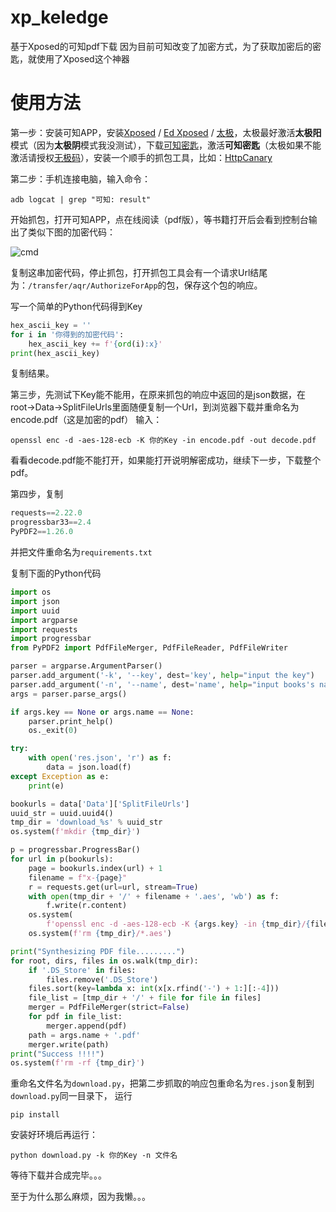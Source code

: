 # xp_keledge
基于Xposed的可知pdf下载
因为目前可知改变了加密方式，为了获取加密后的密匙，就使用了Xposed这个神器

# 使用方法
第一步：安装可知APP，安装[Xposed](https://github.com/rovo89/Xposed) / [Ed Xposed](https://github.com/ElderDrivers/EdXposed) / [太极](https://taichi.cool/zh/)，太极最好激活**太极阳**模式（因为**太极阴**模式我没测试），下载[可知密匙](https://github.com/zzyandzzy/xp_keledge/raw/master/app/release/app-release.apk)，激活**可知密匙**（太极如果不能激活请授权[无极码](https://taichi.cool/zh/doc/how-to-debug.html)），安装一个顺手的抓包工具，比如：[HttpCanary](https://github.com/MegatronKing/HttpCanary)

第二步：手机连接电脑，输入命令：

```
adb logcat | grep "可知: result"
```

开始抓包，打开可知APP，点在线阅读（pdf版），等书籍打开后会看到控制台输出了类似下图的加密代码：

![cmd](https://github.com/zzyandzzy/xp_keledge/raw/master/images/1.png)

复制这串加密代码，停止抓包，打开抓包工具会有一个请求Url结尾为：`/transfer/aqr/AuthorizeForApp`的包，保存这个包的响应。

写一个简单的Python代码得到Key

```python
hex_ascii_key = ''
for i in '你得到的加密代码':
    hex_ascii_key += f'{ord(i):x}'
print(hex_ascii_key)
```

复制结果。

第三步，先测试下Key能不能用，在原来抓包的响应中返回的是json数据，在root->Data->SplitFileUrls里面随便复制一个Url，到浏览器下载并重命名为encode.pdf（这是加密的pdf）
输入：

```
openssl enc -d -aes-128-ecb -K 你的Key -in encode.pdf -out decode.pdf
```

看看decode.pdf能不能打开，如果能打开说明解密成功，继续下一步，下载整个pdf。

第四步，复制

```python
requests==2.22.0
progressbar33==2.4
PyPDF2==1.26.0
```

并把文件重命名为`requirements.txt`

复制下面的Python代码

```python
import os
import json
import uuid
import argparse
import requests
import progressbar
from PyPDF2 import PdfFileMerger, PdfFileReader, PdfFileWriter

parser = argparse.ArgumentParser()
parser.add_argument('-k', '--key', dest='key', help="input the key")
parser.add_argument('-n', '--name', dest='name', help="input books's name")
args = parser.parse_args()

if args.key == None or args.name == None:
    parser.print_help()
    os._exit(0)

try:
    with open('res.json', 'r') as f:
        data = json.load(f)
except Exception as e:
    print(e)

bookurls = data['Data']['SplitFileUrls']
uuid_str = uuid.uuid4()
tmp_dir = 'download_%s' % uuid_str
os.system(f'mkdir {tmp_dir}')

p = progressbar.ProgressBar()
for url in p(bookurls):
    page = bookurls.index(url) + 1
    filename = f"x-{page}"
    r = requests.get(url=url, stream=True)
    with open(tmp_dir + '/' + filename + '.aes', 'wb') as f:
        f.write(r.content)
    os.system(
        f'openssl enc -d -aes-128-ecb -K {args.key} -in {tmp_dir}/{filename}.aes -out {tmp_dir}/{filename}.pdf')
    os.system(f'rm {tmp_dir}/*.aes')

print("Synthesizing PDF file.........")
for root, dirs, files in os.walk(tmp_dir):
    if '.DS_Store' in files:
        files.remove('.DS_Store')
    files.sort(key=lambda x: int(x[x.rfind('-') + 1:][:-4]))
    file_list = [tmp_dir + '/' + file for file in files]
    merger = PdfFileMerger(strict=False)
    for pdf in file_list:
        merger.append(pdf)
    path = args.name + '.pdf'
    merger.write(path)
print("Success !!!!")
os.system(f'rm -rf {tmp_dir}')
```

重命名文件名为`download.py`，把第二步抓取的响应包重命名为`res.json`复制到`download.py`同一目录下，
运行

```
pip install
```

安装好环境后再运行：

```
python download.py -k 你的Key -n 文件名
```

等待下载并合成完毕。。。

至于为什么那么麻烦，因为我懒。。。
